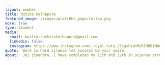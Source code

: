 ```yaml
---
layout: member
title: Rutika Kolhapure 
featured_image: /images/pratibha_page/rutika.png
more: true 
type: Student
media:  
  email: mailto:ruchirakolhapure@gmail.com
  linkedin: false 
  instagram: https://www.instagram.com/_royal_rutu_/?igshid=MzRlODBiNWFlZA%3D%3D    
quote:  Work in hard silence let success be your noise.
about:  Jai jinendra. I have completed my 11th and 12th in science stream in GSS college Karnataka and I am an engineering aspirant. Till here my journey was not so easy, there are so many stones and struggles from which I have gone through. There are some situations where I had lost my all hope from life. Then I joined Kiran foundation which was a new part of my life. Where i met so many people who helps us like a teacher, supporter more then that they are so friendly with us.Kiran foundation not only helps us financially but also gives emotional strength to stand up again and again until we will achieve success. Foundation is the place which always tells me that "i deserves best in this life". I always enjoy being a family member of Kiran foundation.I wanted to learn more and more things from all the teachers, seniors and friends.
---
```

    